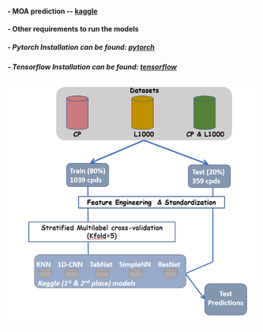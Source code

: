 
[//]: # (Image References)

[image1]: ./model_structure.PNG "model_design"



#### - MOA prediction -- [kaggle](https://www.kaggle.com/c/lish-moa/overview)

#### - Other requirements to run the models

##### - Pytorch Installation can be found: [pytorch](https://pytorch.org/get-started/locally/#mac-from-source)


##### - Tensorflow Installation can be found: [tensorflow](https://www.tensorflow.org/install)



![model_design][image1]

